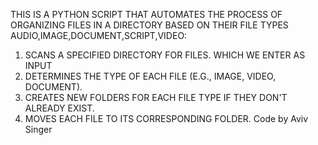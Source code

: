 THIS IS A PYTHON SCRIPT THAT AUTOMATES THE PROCESS OF ORGANIZING FILES IN A
DIRECTORY BASED ON THEIR FILE TYPES AUDIO,IMAGE,DOCUMENT,SCRIPT,VIDEO:
1. SCANS A SPECIFIED DIRECTORY FOR FILES. WHICH WE ENTER AS INPUT
2. DETERMINES THE TYPE OF EACH FILE (E.G., IMAGE, VIDEO, DOCUMENT).
3. CREATES NEW FOLDERS FOR EACH FILE TYPE IF THEY DON'T ALREADY EXIST.
4. MOVES EACH FILE TO ITS CORRESPONDING FOLDER.
Code by Aviv Singer
